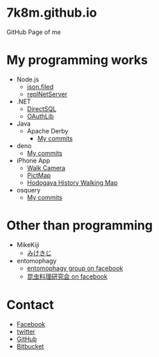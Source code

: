 # 7k8m.github.io
GitHub Page of me

# My programming works
* Node.js
    * [json.filed](https://github.com/7k8m/json.filed)
    * [replNetServer](http://7k8m.github.io/replNetServer/)
* .NET
    * [DirectSQL](https://github.com/7k8m/DirectSQL)
    * [OAuthLib](http://oauthlib.codeplex.com) 
* Java
    * Apache Derby
       * [My commits](https://github.com/apache/derby/commits?author=7k8m)
* deno
    * [My commits](https://github.com/denoland/deno/commits?author=7k8m)
* iPhone App
    * [Walk Camera](https://itunes.apple.com/gb/app/walkcamera/id968281469?mt=8)
    * [PictMap](https://itunes.apple.com/us/app/pictmap/id712945065?mt=8)
    * [Hodogaya History Walking Map](https://itunes.apple.com/us/app/hodogaya-history-walking-map/id720126011?l=ja&ls=1&mt=8)
* osquery
    * [My commits](https://github.com/osquery/osquery/commits?author=7k8m)
    

# Other than programming
* MikeKiji
   * [みけきじ](http://toy.7k8m.com/mikekiji_pict/)
* entomophagy
    * [entomophagy group on facebook](https://www.facebook.com/groups/entomophagy/) 
    * [昆虫料理研究会 on facebook](https://www.facebook.com/insectcuisine/)


# Contact
* [Facebook](https://www.facebook.com/Tomohito.Nakayama)
* [twitter](https://twitter.com/7k8m)
* [GitHub](https://github.com/7k8m/)
* [Bitbucket](https://bitbucket.org/7k8m/)
